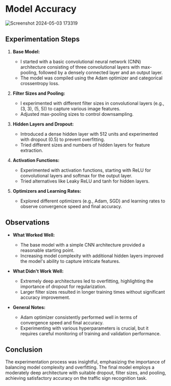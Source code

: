 # Model Accuracy

![Screenshot 2024-05-03 173319](https://github.com/AKKI0511/Traffic-Sign-Recognition/assets/120317569/0f3f74b6-75c1-4a20-9636-35c7cf0b24ea)

## Experimentation Steps

1. **Base Model:**
   - I started with a basic convolutional neural network (CNN) architecture consisting of three convolutional layers with max-pooling, followed by a densely connected layer and an output layer.
   - The model was compiled using the Adam optimizer and categorical crossentropy loss.

2. **Filter Sizes and Pooling:**
   - I experimented with different filter sizes in convolutional layers (e.g., (3, 3), (5, 5)) to capture various image features.
   - Adjusted max-pooling sizes to control downsampling.

3. **Hidden Layers and Dropout:**
   - Introduced a dense hidden layer with 512 units and experimented with dropout (0.5) to prevent overfitting.
   - Tried different sizes and numbers of hidden layers for feature extraction.

4. **Activation Functions:**
   - Experimented with activation functions, starting with ReLU for convolutional layers and softmax for the output layer.
   - Tried alternatives like Leaky ReLU and tanh for hidden layers.

5. **Optimizers and Learning Rates:**
   - Explored different optimizers (e.g., Adam, SGD) and learning rates to observe convergence speed and final accuracy.

## Observations

- **What Worked Well:**
  - The base model with a simple CNN architecture provided a reasonable starting point.
  - Increasing model complexity with additional hidden layers improved the model's ability to capture intricate features.

- **What Didn't Work Well:**
  - Extremely deep architectures led to overfitting, highlighting the importance of dropout for regularization.
  - Larger filter sizes resulted in longer training times without significant accuracy improvement.

- **General Notes:**
  - Adam optimizer consistently performed well in terms of convergence speed and final accuracy.
  - Experimenting with various hyperparameters is crucial, but it requires careful monitoring of training and validation performance.

## Conclusion

The experimentation process was insightful, emphasizing the importance of balancing model complexity and overfitting. The final model employs a moderately deep architecture with suitable dropout, filter sizes, and pooling, achieving satisfactory accuracy on the traffic sign recognition task.
